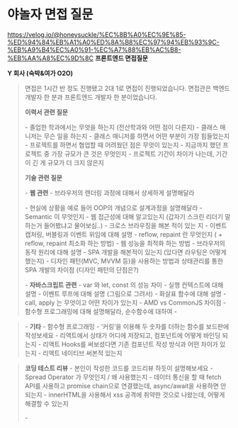 # 야놀자 면접 질문
https://velog.io/@honeysuckle/%EC%8B%A0%EC%9E%85-%ED%94%84%EB%A1%A0%ED%8A%B8%EC%97%94%EB%93%9C-%EB%A9%B4%EC%A0%91-%EC%A7%88%EB%AC%B8-%EB%AA%A8%EC%9D%8C
**프론트엔드 면접질문**
 

**Y 회사 (숙박&여가 O2O)**

> 면접은 1시간 반 정도 진행됐고 2대 1로 면접이 진행되었습니다.
> 면접관은 백엔드 개발자 한 분과 프론트엔드 개발자 한 분이었습니다.
>
> **이력서 관련 질문**
>
>  \- 졸업한 학과에서는 무엇을 하는지 (전산학과와 어떤 점이 다른지)
>  \- 클래스 매니저는 무슨 일을 하는지
>  \- 클래스 매니저를 하면서 어떤 부분이 가장 힘들었는지
>  \- 프로젝트를 하면서 협업할 때 어려웠던 점은 무엇이 있는지
>  \- 지금까지 했던 프로젝트 중 가장 규모가 큰 것은 무엇인지
>  \- 프로젝트 기간이 차이가 나는데, 기간이 긴 게 규모가 더 크지 않은지
>
> **기술 관련 질문**
>
> \- **웹 관련**
>  \- 브라우저의 렌더링 과정에 대해서 상세하게 설명해달라
>
>  \- 현실에 상황을 예로 들어 OOP의 개념으로 설계과정을 설명해달라
>  \- Semantic 이 무엇인지
>  \- 웹 접근성에 대해 알고있는지 (갑자기 스크린 리더기 말하는거 들어봤냐고 물어보심..)
>  \- 크로스 브라우징을 해본 적이 있는 지
>  \- 이벤트 캡처링, 버블링과 이벤트 위임에 대해 설명
>  \- reflow, repaint 란 무엇인지 ( + reflow, repaint 최소화 하는 방법)
>  \- 웹 성능을 최적화 하는 방법
>  \- 브라우저의 동작 원리에 대해 설명
>  \- SPA 개발을 해본적이 있는지 (있다면 라우팅은 어떻게 했는지)
>  \- 디자인 패턴(MVC, MVVM 등)을 사용하는 방법과 상태관리를 통한 SPA 개발의 차이점 (디자인 패턴의 단점은?)
>
> \- **자바스크립트 관련**
>  \- var 와 let, const 의 성능 차이
>  \- 실행 컨텍스트에 대해 설명
>  \- 이벤트 루프에 대해 설명 (그림으로 그려서)
>  \- 화살표 함수에 대해 설명
>  \- call, apply 는 무엇이고 어떤 차이가 있는지
>  \- AMD vs CommonJS 차이점
>  \- 함수형 프로그래밍에 대해 설명해달라, 순수함수에 대하여
>  \- 



>
> \- **기타**
>  \- 함수형 프로그래밍 - ‘커링’을 이용해 두 숫자를 더하는 함수를 보드판에 작성보세요
>  \- 리액트에서 상태가 어디에 저장되고, 컴포넌트에 어떻게 바인딩 되는지
>  \- 리액트 Hooks를 써보셨다면 기존 컴포넌트 작성 방식과 어떤 차이가 있는지
>  \- 리액트 네이티브 써본적 있는지



> **코딩 테스트 리뷰**
> \- 본인이 작성한 코드를 코드리뷰 하듯이 설명해보세요
> \- Spread Operator 가 무엇인지 / 왜 사용했는지
> \- 데이터 통신을 할 때 fetch API를 사용하고 promise chain으로 연결했는데, async/await을 사용하면 안되는지
> \- innerHTML을 사용해서 xss 공격에 취약한 것으로 나왔는데, 어떻게 해결할 수 있는지
>
> 
> \-